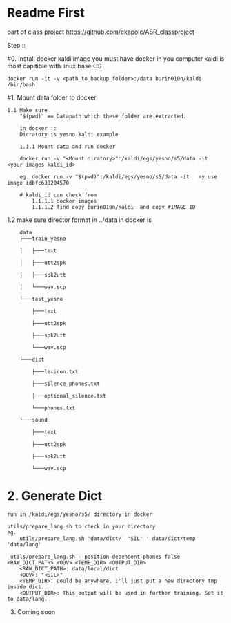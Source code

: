 # Readme First 
part of class project
https://github.com/ekapolc/ASR_classproject

Step ::

#0. Install docker kaldi image
    you must have docker in you computer 
    kaldi is most capitible with linux base OS

    docker run -it -v <path_to_backup_folder>:/data burin010n/kaldi /bin/bash

#1. Mount data folder to docker 

    1.1 Make sure 
        "$(pwd)" == Datapath which these folder are extracted. 
        
        in docker :: 
        Dicratory is yesno kaldi example

        1.1.1 Mount data and run docker 

        docker run -v "<Mount diratory>":/kaldi/egs/yesno/s5/data -it <your images kaldi_id>

        eg. docker run -v "$(pwd)":/kaldi/egs/yesno/s5/data -it   my use image idbfc630204570

        # kaldi_id can check from 
            1.1.1.1 docker images 
            1.1.1.2 find copy burin010n/kaldi  and copy #IMAGE ID  
   1.2 make sure director format in  ../data in docker is
   
        data 
        ├───train_yesno
        
        │   ├───text
        
        │   ├───utt2spk
        
        │   ├───spk2utt
        
        │   └───wav.scp
        
        └───test_yesno
        
            ├───text
            
            ├───utt2spk
            
            ├───spk2utt
            
            └───wav.scp
            
        └───dict
        
            ├───lexicon.txt
            
            ├───silence_phones.txt
            
            ├───optional_silence.txt
            
            └───phones.txt
            
        └───sound
        
            ├───text
            
            ├───utt2spk
            
            ├───spk2utt
            
            └───wav.scp

# 2. Generate Dict
    run in /kaldi/egs/yesno/s5/ directory in docker

    utils/prepare_lang.sh to check in your directory
    eg.
        utils/prepare_lang.sh 'data/dict/' 'SIL' ' data/dict/temp' 'data/lang'
     
     utils/prepare_lang.sh --position-dependent-phones false <RAW_DICT_PATH> <OOV> <TEMP_DIR> <OUTPUT_DIR>
        <RAW_DICT_PATH>: data/local/dict
        <OOV>: "<SIL>"
        <TEMP_DIR>: Could be anywhere. I'll just put a new directory tmp inside dict.
        <OUTPUT_DIR>: This output will be used in further training. Set it to data/lang.


3. Coming soon
